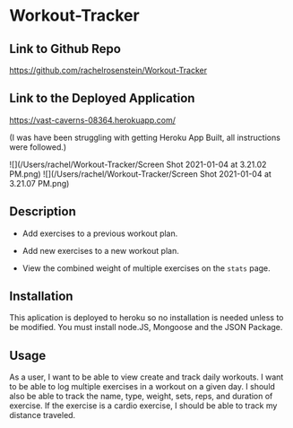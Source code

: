 # Workout-Tracker

## Link to Github Repo
https://github.com/rachelrosenstein/Workout-Tracker

## Link to the Deployed Application
https://vast-caverns-08364.herokuapp.com/

(I was have been struggling with getting Heroku App Built, all instructions were followed.)

 ![](/Users/rachel/Workout-Tracker/Screen Shot 2021-01-04 at 3.21.02 PM.png)
![](/Users/rachel/Workout-Tracker/Screen Shot 2021-01-04 at 3.21.07 PM.png)
## Description
 * Add exercises to a previous workout plan.

  * Add new exercises to a new workout plan.

  * View the combined weight of multiple exercises on the `stats` page.
 
## Installation 
 This aplication is deployed to heroku so no installation is needed unless to be modified. You must install node.JS, Mongoose and the JSON Package.

## Usage
As a user, I want to be able to view create and track daily workouts. I want to be able to log multiple exercises in a workout on a given day. I should also be able to track the name, type, weight, sets, reps, and duration of exercise. If the exercise is a cardio exercise, I should be able to track my distance traveled.

